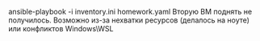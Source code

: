 ansible-playbook -i inventory.ini homework.yaml
Вторую ВМ поднять не получилось. Возможно из-за нехватки ресурсов (делалось на ноуте) или конфликтов Windows\WSL
